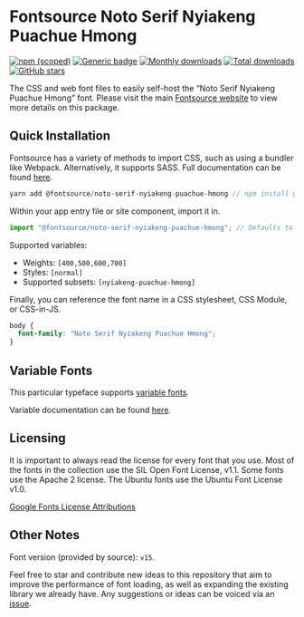# Fontsource Noto Serif Nyiakeng Puachue Hmong

[![npm (scoped)](https://img.shields.io/npm/v/@fontsource/noto-serif-nyiakeng-puachue-hmong?color=brightgreen)](https://www.npmjs.com/package/@fontsource/noto-serif-nyiakeng-puachue-hmong) [![Generic badge](https://img.shields.io/badge/fontsource-passing-brightgreen)](https://github.com/fontsource/fontsource) [![Monthly downloads](https://badgen.net/npm/dm/@fontsource/noto-serif-nyiakeng-puachue-hmong)](https://github.com/fontsource/fontsource) [![Total downloads](https://badgen.net/npm/dt/@fontsource/noto-serif-nyiakeng-puachue-hmong)](https://github.com/fontsource/fontsource) [![GitHub stars](https://img.shields.io/github/stars/fontsource/fontsource.svg?style=social&label=Star)](https://github.com/fontsource/fontsource/stargazers)

The CSS and web font files to easily self-host the “Noto Serif Nyiakeng Puachue Hmong” font. Please visit the main [Fontsource website](https://fontsource.org/fonts/noto-serif-nyiakeng-puachue-hmong) to view more details on this package.

## Quick Installation

Fontsource has a variety of methods to import CSS, such as using a bundler like Webpack. Alternatively, it supports SASS. Full documentation can be found [here](https://fontsource.org/docs/introduction).

```javascript
yarn add @fontsource/noto-serif-nyiakeng-puachue-hmong // npm install @fontsource/noto-serif-nyiakeng-puachue-hmong
```

Within your app entry file or site component, import it in.

```javascript
import "@fontsource/noto-serif-nyiakeng-puachue-hmong"; // Defaults to weight 400.
```

Supported variables:

- Weights: `[400,500,600,700]`
- Styles: `[normal]`
- Supported subsets: `[nyiakeng-puachue-hmong]`

Finally, you can reference the font name in a CSS stylesheet, CSS Module, or CSS-in-JS.

```css
body {
  font-family: "Noto Serif Nyiakeng Puachue Hmong";
}
```

## Variable Fonts

This particular typeface supports [variable fonts](https://developer.mozilla.org/en-US/docs/Web/CSS/CSS_Fonts/Variable_Fonts_Guide).

Variable documentation can be found [here](https://fontsource.org/docs/variable-fonts).

## Licensing

It is important to always read the license for every font that you use.
Most of the fonts in the collection use the SIL Open Font License, v1.1. Some fonts use the Apache 2 license. The Ubuntu fonts use the Ubuntu Font License v1.0.

[Google Fonts License Attributions](https://fonts.google.com/attribution)

## Other Notes

Font version (provided by source): `v15`.

Feel free to star and contribute new ideas to this repository that aim to improve the performance of font loading, as well as expanding the existing library we already have. Any suggestions or ideas can be voiced via an [issue](https://github.com/fontsource/fontsource/issues).
